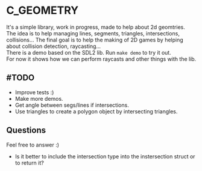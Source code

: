 # C_GEOMETRY

It's a simple library, work in progress, made to help about 2d geomtries.
<br>
The idea is to help managing lines, segments, triangles, intersections, collisions... The final goal is to help the making of 2D games by helping about collision detection, raycasting...
<br>
There is a demo based on the SDL2 lib. Run `make demo` to try it out.
<br>
For now it shows how we can perform raycasts and other things with the lib.
<br>
## #TODO
* Improve tests :)
* Make more demos.
* Get angle between segs/lines if intersections.
* Use triangles to create a polygon object by intersecting triangles.

## Questions
Feel free to answer :)
* Is it better to include the intersection type into the instersection struct or to return it?
